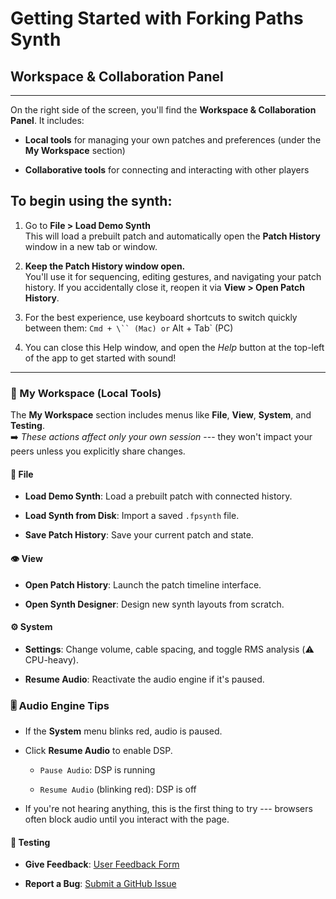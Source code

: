 # Getting Started with Forking Paths Synth

## Workspace & Collaboration Panel
-------

On the right side of the screen, you'll find the **Workspace & Collaboration Panel**. It includes:

-   **Local tools** for managing your own patches and preferences (under the **My Workspace** section)

-   **Collaborative tools** for connecting and interacting with other players


## To begin using the synth:

1.  Go to **File > Load Demo Synth**\
    This will load a prebuilt patch and automatically open the **Patch History** window in a new tab or window.

2.  **Keep the Patch History window open.**\
    You'll use it for sequencing, editing gestures, and navigating your patch history. If you accidentally close it, reopen it via **View > Open Patch History**.

3.  For the best experience, use keyboard shortcuts to switch quickly between them:
        `Cmd + \`` (Mac) or` Alt + Tab` (PC)

4. You can close this Help window, and open the *Help* button at the top-left of the app to get started with sound!

-------

### 🔧 My Workspace (Local Tools)

The **My Workspace** section includes menus like **File**, **View**, **System**, and **Testing**.\
➡️ *These actions affect only your own session* --- they won't impact your peers unless you explicitly share changes.

#### 📁 File

-   **Load Demo Synth**: Load a prebuilt patch with connected history.

-   **Load Synth from Disk**: Import a saved `.fpsynth` file.

-   **Save Patch History**: Save your current patch and state.

#### 👁️ View

-   **Open Patch History**: Launch the patch timeline interface.

-   **Open Synth Designer**: Design new synth layouts from scratch.

#### ⚙️ System

-   **Settings**: Change volume, cable spacing, and toggle RMS analysis (⚠️ CPU-heavy).

-   **Resume Audio**: Reactivate the audio engine if it's paused.

### 🎚 Audio Engine Tips

-   If the **System** menu blinks red, audio is paused.

-   Click **Resume Audio** to enable DSP.

    -   `Pause Audio`: DSP is running 

    -   `Resume Audio` (blinking red): DSP is off

-   If you're not hearing anything, this is the first thing to try --- browsers often block audio until you interact with the page.

#### 🧪 Testing

-   **Give Feedback**: [User Feedback Form](https://forms.gle/aerpRUgBR7bH1xpB9)

-   **Report a Bug**: [Submit a GitHub Issue](https://github.com/michaelpalumbo/forkingpaths/issues/new)

